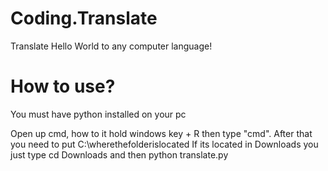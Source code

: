 # Coding.Translate
Translate Hello World to any computer language!

# How to use?
You must have python installed on your pc

Open up cmd, how to it hold windows key + R then type "cmd". After that you need to 
put C:\wherethefolderislocated
If its located in Downloads you just type cd Downloads and then python translate.py

